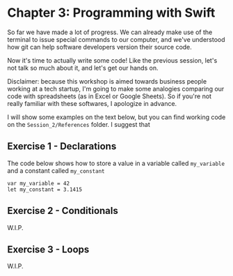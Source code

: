 # Chapter 3: Programming with Swift
 So far we have made a lot of progress. We can already make use of the terminal to issue special commands to our computer, and we've understood how git can help software developers version their source code.

 Now it's time to actually write some code!
 Like the previous session, let's not talk so much about it, and let's get our hands on.


 Disclaimer: because this workshop is aimed towards business people working at a tech startup, I'm going to make some analogies comparing our code with spreadsheets (as in Excel or Google Sheets). So if you're not really familiar with these softwares, I apologize in advance.

 I will show some examples on the text below, but you can find working code on the `Session_2/References` folder. I suggest that

 ## Exercise 1 - Declarations

 The code below shows how to store a value in a variable called `my_variable` and a constant called `my_constant`
 ```
var my_variable = 42
let my_constant = 3.1415
```

 ## Exercise 2 - Conditionals

 W.I.P.

 ## Exercise 3 - Loops

 W.I.P.
